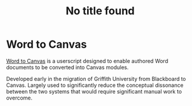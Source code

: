 ﻿---
title: No title found
---
<!--
 Copyright (C) 2023 David Jones
 
 This program is free software: you can redistribute it and/or modify
 it under the terms of the GNU Affero General Public License as
 published by the Free Software Foundation, either version 3 of the
 License, or (at your option) any later version.
 
 This program is distributed in the hope that it will be useful,
 but WITHOUT ANY WARRANTY; without even the implied warranty of
 MERCHANTABILITY or FITNESS FOR A PARTICULAR PURPOSE.  See the
 GNU Affero General Public License for more details.
 
 You should have received a copy of the GNU Affero General Public License
 along with this program.  If not, see <http://www.gnu.org/licenses/>.
-->

# Word to Canvas



[Word to Canvas](https://djplaner.github.io/word-to-canvas-module/) is a userscript designed to enable authored Word documents to be converted into Canvas modules.

Developed early in the migration of Griffith University from Blackboard to Canvas. Largely used to significantly reduce the conceptual dissonance between the two systems that would require significant manual work to overcome.